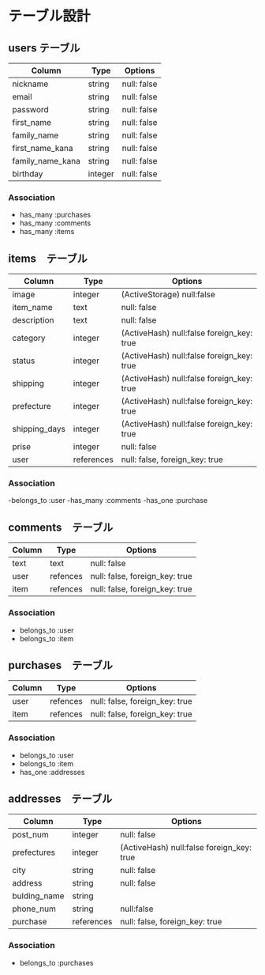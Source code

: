 # テーブル設計

## users テーブル
| Column            | Type         | Options        |
| ----------------- | ------------ | -------------- |
| nickname          | string       | null: false    |
| email             | string       | null: false    |
| password          | string       | null: false    |
| first_name        | string       | null: false    |
| family_name       | string       | null: false    |
| first_name_kana   | string       | null: false    |
| family_name_kana  | string       | null: false    |
| birthday          | integer      | null: false    |

### Association
- has_many :purchases
- has_many :comments
- has_many :items

## items　テーブル
| Column           | Type          | Options                                     |
| ---------------- | ------------- | ------------------------------------------- |
| image            | integer       | (ActiveStorage) null:false                  |
| item_name        | text          | null: false                                 |
| description      | text          | null: false                                 |
| category         | integer       | (ActiveHash) null:false  foreign_key: true  |
| status           | integer       | (ActiveHash) null:false  foreign_key: true  |
| shipping         | integer       | (ActiveHash) null:false  foreign_key: true  |
| prefecture       | integer       | (ActiveHash) null:false  foreign_key: true  |
| shipping_days    | integer       | (ActiveHash) null:false  foreign_key: true  |
| prise            | integer       | null: false                                 |
| user             | references    | null: false, foreign_key: true              |

### Association
-belongs_to :user
-has_many   :comments
-has_one    :purchase

## comments　テーブル
| Column       | Type         | Options                         |
| ------------ | ------------ | ------------------------------- |
| text         | text         | null: false                     |
| user         | refences     | null: false, foreign_key: true  |
| item         | refences     | null: false, foreign_key: true  |

### Association
- belongs_to :user
- belongs_to :item

## purchases　テーブル
| Column       | Type         | Options                         |
| ------------ | ------------ | ------------------------------- |
| user         | refences     | null: false, foreign_key: true  |
| item         | refences     | null: false, foreign_key: true  |

### Association
- belongs_to :user
- belongs_to :item
- has_one    :addresses

## addresses　テーブル
| Column           | Type          | Options                                     |
| ---------------- | ------------- | ------------------------------------------- |
| post_num         | integer       | null: false                                 |
| prefectures      | integer       | (ActiveHash) null:false  foreign_key: true  |
| city             | string        | null: false                                 |
| address          | string        | null: false                                 |
| bulding_name     | string        |                                             |
| phone_num        | string        | null:false                                  |
| purchase         | references    | null: false, foreign_key: true              |

### Association
- belongs_to :purchases
